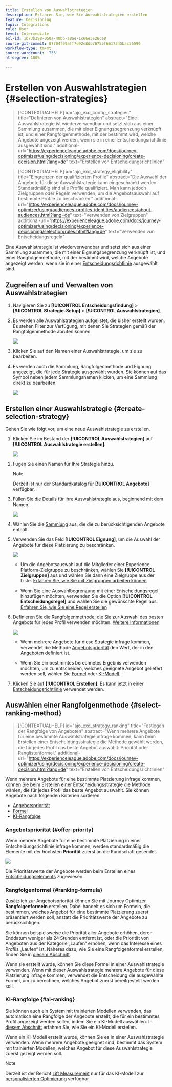 ```yaml
---
title: Erstellen von Auswahlstrategien
description: Erfahren Sie, wie Sie Auswahlstrategien erstellen
feature: Decisioning
topic: Integrations
role: User
level: Intermediate
exl-id: 1b73b398-050a-40bb-a8ae-1c66e3e26ce8
source-git-commit: 07704f99aff7d92e8db76755f6617345bac56590
workflow-type: tm+mt
source-wordcount: '733'
ht-degree: 100%

---
```


# Erstellen von Auswahlstrategien {#selection-strategies}

>[!CONTEXTUALHELP]
>id="ajo_exd_config_strategies"
>title="Definieren von Auswahlstrategien"
>abstract="Eine Auswahlstrategie ist wiederverwendbar und setzt sich aus einer Sammlung zusammen, die mit einer Eignungsbegrenzung verknüpft ist, und einer Rangfolgenmethode, mit der bestimmt wird, welche Angebote angezeigt werden, wenn sie in einer Entscheidungsrichtlinie ausgewählt sind."
>additional-url="https://experienceleague.adobe.com/docs/journey-optimizer/using/decisioning/experience-decisioning/create-decision.html?lang=de" text="Erstellen von Entscheidungsrichtlinien"

>[!CONTEXTUALHELP]
>id="ajo_exd_strategy_eligibility"
>title="Eingrenzen der qualifizierten Profile"
>abstract="Die Auswahl der Angebote für diese Auswahlstrategie kann eingeschränkt werden. Standardmäßig sind alle Profile qualifiziert. Man kann jedoch Zielgruppen oder Regeln verwenden, um die Angebotsauswahl auf bestimmte Profile zu beschränken."
>additional-url="https://experienceleague.adobe.com/docs/journey-optimizer/using/audiences-profiles-identities/audiences/about-audiences.html?lang=de" text="Verwenden von Zielgruppen"
>additional-url="https://experienceleague.adobe.com/docs/journey-optimizer/using/decisioning/experience-decisioning/selection/rules.html?lang=de" text="Verwenden von Entscheidungsregeln"

Eine Auswahlstrategie ist wiederverwendbar und setzt sich aus einer Sammlung zusammen, die mit einer Eignungsbegrenzung verknüpft ist, und einer Rangfolgenmethode, mit der bestimmt wird, welche Angebote angezeigt werden, wenn sie in einer [Entscheidungsrichtlinie](create-decision.md) ausgewählt sind.

## Zugreifen auf und Verwalten von Auswahlstrategien

1. Navigieren Sie zu **[!UICONTROL Entscheidungsfindung]** > **[!UICONTROL Strategie-Setup]** > **[!UICONTROL Auswahlstrategien]**.

1. Es werden alle Auswahlstrategien aufgelistet, die bisher erstellt wurden. Es stehen Filter zur Verfügung, mit denen Sie Strategien gemäß der Rangfolgenmethode abrufen können.

   ![](assets/strategy-list-filters.png)

1. Klicken Sie auf den Namen einer Auswahlstrategie, um sie zu bearbeiten.

1. Es werden auch die Sammlung, Rangfolgenmethode und Eignung angezeigt, die für jede Strategie ausgewählt wurden. Sie können auf das Symbol neben jedem Sammlungsnamen klicken, um eine Sammlung direkt zu bearbeiten.

   ![](assets/strategy-list-edit-collection.png)

## Erstellen einer Auswahlstrategie {#create-selection-strategy}

Gehen Sie wie folgt vor, um eine neue Auswahlstrategie zu erstellen.

1. Klicken Sie im Bestand der **[!UICONTROL Auswahlstrategien]** auf **[!UICONTROL Auswahlstrategie erstellen]**.

   ![](assets/strategy-create-button.png)

1. Fügen Sie einen Namen für Ihre Strategie hinzu.

   >[!NOTE]
   >
   >Derzeit ist nur der Standardkatalog für **[!UICONTROL Angebote]** verfügbar.

1. Füllen Sie die Details für Ihre Auswahlstrategie aus, beginnend mit dem Namen.

   ![](assets/strategy-create-screen.png)

1. Wählen Sie die [Sammlung](collections.md) aus, die die zu berücksichtigenden Angebote enthält.

1. Verwenden Sie das Feld **[!UICONTROL Eignung]**, um die Auswahl der Angebote für diese Platzierung zu beschränken.

   ![](assets/strategy-create-eligibility.png)

   * Um die Angebotsauswahl auf die Mitglieder einer Experience Platform-Zielgruppe zu beschränken, wählen Sie **[!UICONTROL Zielgruppen]** aus und wählen Sie dann eine Zielgruppe aus der Liste. [Erfahren Sie, wie Sie mit Zielgruppen arbeiten können](../audience/about-audiences.md)

   * Wenn Sie eine Auswahlbegrenzung mit einer Entscheidungsregel hinzufügen möchten, verwenden Sie die Option **[!UICONTROL Entscheidungsregel]** und wählen Sie die gewünschte Regel aus. [Erfahren Sie, wie Sie eine Regel erstellen](rules.md)

1. Definieren Sie die Rangfolgenmethode, die Sie zur Auswahl des besten Angebots für jedes Profil verwenden möchten. [Weitere Informationen](#select-ranking-method)

   ![](assets/strategy-create-ranking.png)

   * Wenn mehrere Angebote für diese Strategie infrage kommen, verwendet die Methode [Angebotspriorität](#offer-priority) den Wert, der in den Angeboten definiert ist.

   * Wenn Sie ein bestimmtes berechnetes Ergebnis verwenden möchten, um zu entscheiden, welches geeignete Angebot geliefert werden soll, wählen Sie [Formel](#ranking-formula) oder [KI-Modell](#ai-ranking).

1. Klicken Sie auf **[!UICONTROL Erstellen]**. Es kann jetzt in einer [Entscheidungsrichtlinie](create-decision.md) verwendet werden.

## Auswählen einer Rangfolgenmethode {#select-ranking-method}

>[!CONTEXTUALHELP]
>id="ajo_exd_strategy_ranking"
>title="Festlegen der Rangfolge von Angeboten"
>abstract="Wenn mehrere Angebote für eine bestimmte Auswahlstrategie infrage kommen, kann beim Erstellen einer Entscheidungsstrategie die Methode gewählt werden, die für jedes Profil das beste Angebot auswählt: Priorität oder Ranglistenformel."
>additional-url="https://experienceleague.adobe.com/docs/journey-optimizer/using/decisioning/experience-decisioning/create-decision.html?lang=de" text="Erstellen von Entscheidungsrichtlinien"

Wenn mehrere Angebote für eine bestimmte Platzierung infrage kommen, können Sie beim Erstellen einer Entscheidungsstrategie die Methode wählen, die für jedes Profil das beste Angebot auswählt. Sie können Angebote nach folgenden Kriterien sortieren:

* [Angebotspriorität](#offer-priority)
* [Formel](#ranking-formula)
* [KI-Rangfolge](#ai-ranking)

### Angebotspriorität {#offer-priority}

Wenn mehrere Angebote für eine bestimmte Platzierung in einer Entscheidungsrichtlinie infrage kommen, werden standardmäßig die Elemente mit der höchsten **Priorität** zuerst an die Kundschaft gesendet.

![](assets/item-priority.png)

Die Prioritätswerte der Angebote werden beim Erstellen eines [Entscheidungselements](items.md) zugewiesen.

### Rangfolgenformel {#ranking-formula}

Zusätzlich zur Angebotspriorität können Sie mit Journey Optimizer **Rangfolgenformeln** erstellen. Dabei handelt es sich um Formeln, die bestimmen, welches Angebot für eine bestimmte Platzierung zuerst präsentiert werden soll, anstatt die Prioritätswerte der Angebote zu berücksichtigen.

Sie können beispielsweise die Priorität aller Angebote erhöhen, deren Enddatum weniger als 24 Stunden entfernt ist, oder die Priorität von Angeboten aus der Kategorie „Laufen“ erhöhen, wenn das Interesse eines Profils „Laufen“ ist. Näheres dazu, wie Sie eine Rangfolgenformel erstellen, finden Sie in [diesem Abschnitt](exd-ranking-formulas.md).

Wenn sie erstellt wurde, können Sie diese Formel in einer Auswahlstrategie verwenden. Wenn mit dieser Auswahlstrategie mehrere Angebote für diese Platzierung infrage kommen, verwendet die Entscheidung die ausgewählte Formel, um zu berechnen, welches Angebot zuerst bereitgestellt werden soll.

### KI-Rangfolge {#ai-ranking}

Sie können auch ein System mit trainierten Modellen verwenden, das automatisch eine Rangfolge der Angebote erstellt, die für ein bestimmtes Profil angezeigt werden sollen, indem Sie ein KI-Modell auswählen. In [diesem Abschnitt](../offers/ranking/ai-models.md) erfahren Sie, wie Sie ein KI-Modell erstellen.

Wenn ein KI-Modell erstellt wurde, können Sie es in einer Auswahlstrategie verwenden. Wenn mehrere Angebote geeignet sind, bestimmt das System mit trainierten Modellen, welches Angebot für diese Auswahlstrategie zuerst gezeigt werden soll.

>[!NOTE]
>
>Derzeit ist der Bericht [Lift Measurement](../offers/ranking/auto-optimization-model.md#lift) nur für das KI-Modell zur [personalisierten Optimierung](../offers/ranking/personalized-optimization-model.md) verfügbar.

